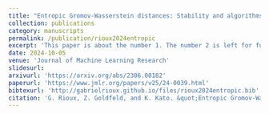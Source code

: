 ```yaml
---
title: "Entropic Gromov-Wasserstein distances: Stability and algorithms"
collection: publications
category: manuscripts
permalink: /publication/rioux2024entropic
excerpt: 'This paper is about the number 1. The number 2 is left for future work.'
date: 2024-10-05
venue: 'Journal of Machine Learning Research'
slidesurl: 
arxivurl: 'https://arxiv.org/abs/2306.00182'
paperurl: 'https://www.jmlr.org/papers/v25/24-0039.html'
bibtexurl: 'http://gabrielrioux.github.io/files/rioux2024entropic.bib'
citation: 'G. Rioux, Z. Goldfeld, and K. Kato. &quot;Entropic Gromov-Wasserstein Distances: Stability and algorithms.&quot; <i>Journal of Machine Learning Research</i>. 25(363), 2024, pp.1-52.'
---
```

